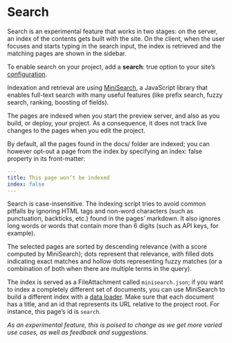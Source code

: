 # Search

Search is an experimental feature that works in two stages: on the server, an index of the contents gets built with the site. On the client, when the user focuses and starts typing in the search input, the index is retrieved and the matching pages are shown in the sidebar.

To enable search on your project, add a **search**: true option to your site’s [configuration](config).

Indexation and retrieval are using [MiniSearch](https://lucaong.github.io/minisearch/), a JavaScript library that enables full-text search with many useful features (like prefix search, fuzzy search, ranking, boosting of fields).

The pages are indexed when you start the preview server, and also as you build, or deploy, your project. As a consequence, it does not track live changes to the pages when you edit the project.

By default, all the pages found in the docs/ folder are indexed; you can however opt-out a page from the index by specifying an index: false property in its front-matter:

```yaml
---
title: This page won’t be indexed
index: false
---
```

Search is case-insensitive. The indexing script tries to avoid common pitfalls by ignoring HTML tags and non-word characters (such as punctuation, backticks, etc.) found in the pages’ markdown. It also ignores long words or words that contain more than 6 digits (such as API keys, for example).

The selected pages are sorted by descending relevance (with a score computed by MiniSearch); dots represent that relevance, with filled dots indicating exact matches and hollow dots representing fuzzy matches (or a combination of both when there are multiple terms in the query).

The index is served as a FileAttachment called `minisearch.json`; if you want to index a completely different set of documents, you can use MiniSearch to build a different index with a [data loader](loaders). Make sure that each document has a title, and an id that represents its URL relative to the project root. For instance, this page’s id is `search`.

_As an experimental feature, this is poised to change as we get more varied use cases, as well as feedback and suggestions._
